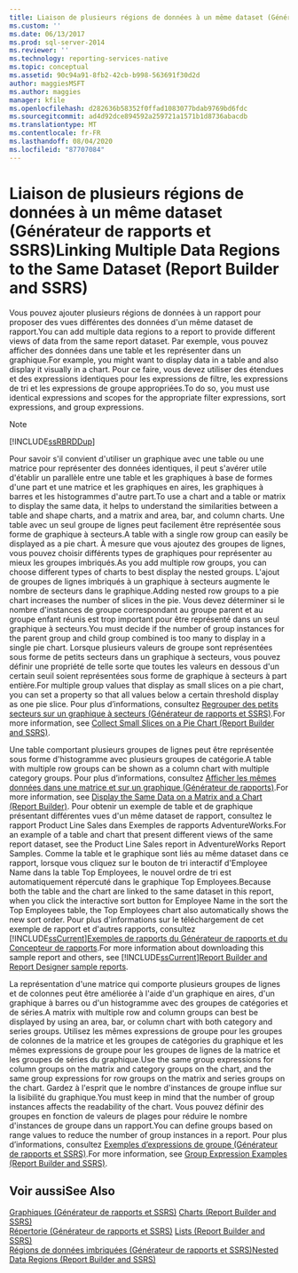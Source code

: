 ```yaml
---
title: Liaison de plusieurs régions de données à un même dataset (Générateur de rapports et SSRS) | Microsoft Docs
ms.custom: ''
ms.date: 06/13/2017
ms.prod: sql-server-2014
ms.reviewer: ''
ms.technology: reporting-services-native
ms.topic: conceptual
ms.assetid: 90c94a91-8fb2-42cb-b998-563691f30d2d
author: maggiesMSFT
ms.author: maggies
manager: kfile
ms.openlocfilehash: d282636b58352f0ffad1083077bdab9769bd6fdc
ms.sourcegitcommit: ad4d92dce894592a259721a1571b1d8736abacdb
ms.translationtype: MT
ms.contentlocale: fr-FR
ms.lasthandoff: 08/04/2020
ms.locfileid: "87707084"
---
```

# <a name="linking-multiple-data-regions-to-the-same-dataset-report-builder-and-ssrs"></a><span data-ttu-id="e2e84-102">Liaison de plusieurs régions de données à un même dataset (Générateur de rapports et SSRS)</span><span class="sxs-lookup"><span data-stu-id="e2e84-102">Linking Multiple Data Regions to the Same Dataset (Report Builder and SSRS)</span></span>
  <span data-ttu-id="e2e84-103">Vous pouvez ajouter plusieurs régions de données à un rapport pour proposer des vues différentes des données d'un même dataset de rapport.</span><span class="sxs-lookup"><span data-stu-id="e2e84-103">You can add multiple data regions to a report to provide different views of data from the same report dataset.</span></span> <span data-ttu-id="e2e84-104">Par exemple, vous pouvez afficher des données dans une table et les représenter dans un graphique.</span><span class="sxs-lookup"><span data-stu-id="e2e84-104">For example, you might want to display data in a table and also display it visually in a chart.</span></span> <span data-ttu-id="e2e84-105">Pour ce faire, vous devez utiliser des étendues et des expressions identiques pour les expressions de filtre, les expressions de tri et les expressions de groupe appropriées.</span><span class="sxs-lookup"><span data-stu-id="e2e84-105">To do so, you must use identical expressions and scopes for the appropriate filter expressions, sort expressions, and group expressions.</span></span>  
  
> [!NOTE]  
>  [!INCLUDE[ssRBRDDup](../../includes/ssrbrddup-md.md)]  
  
 <span data-ttu-id="e2e84-106">Pour savoir s'il convient d'utiliser un graphique avec une table ou une matrice pour représenter des données identiques, il peut s'avérer utile d'établir un parallèle entre une table et les graphiques à base de formes d'une part et une matrice et les graphiques en aires, les graphiques à barres et les histogrammes d'autre part.</span><span class="sxs-lookup"><span data-stu-id="e2e84-106">To use a chart and a table or matrix to display the same data, it helps to understand the similarities between a table and shape charts, and a matrix and area, bar, and column charts.</span></span> <span data-ttu-id="e2e84-107">Une table avec un seul groupe de lignes peut facilement être représentée sous forme de graphique à secteurs.</span><span class="sxs-lookup"><span data-stu-id="e2e84-107">A table with a single row group can easily be displayed as a pie chart.</span></span> <span data-ttu-id="e2e84-108">À mesure que vous ajoutez des groupes de lignes, vous pouvez choisir différents types de graphiques pour représenter au mieux les groupes imbriqués.</span><span class="sxs-lookup"><span data-stu-id="e2e84-108">As you add multiple row groups, you can choose different types of charts to best display the nested groups.</span></span> <span data-ttu-id="e2e84-109">L'ajout de groupes de lignes imbriqués à un graphique à secteurs augmente le nombre de secteurs dans le graphique.</span><span class="sxs-lookup"><span data-stu-id="e2e84-109">Adding nested row groups to a pie chart increases the number of slices in the pie.</span></span> <span data-ttu-id="e2e84-110">Vous devez déterminer si le nombre d'instances de groupe correspondant au groupe parent et au groupe enfant réunis est trop important pour être représenté dans un seul graphique à secteurs.</span><span class="sxs-lookup"><span data-stu-id="e2e84-110">You must decide if the number of group instances for the parent group and child group combined is too many to display in a single pie chart.</span></span> <span data-ttu-id="e2e84-111">Lorsque plusieurs valeurs de groupe sont représentées sous forme de petits secteurs dans un graphique à secteurs, vous pouvez définir une propriété de telle sorte que toutes les valeurs en dessous d'un certain seuil soient représentées sous forme de graphique à secteurs à part entière.</span><span class="sxs-lookup"><span data-stu-id="e2e84-111">For multiple group values that display as small slices on a pie chart, you can set a property so that all values below a certain threshold display as one pie slice.</span></span> <span data-ttu-id="e2e84-112">Pour plus d’informations, consultez [Regrouper des petits secteurs sur un graphique à secteurs &#40;Générateur de rapports et SSRS&#41;](collect-small-slices-on-a-pie-chart-report-builder-and-ssrs.md).</span><span class="sxs-lookup"><span data-stu-id="e2e84-112">For more information, see [Collect Small Slices on a Pie Chart &#40;Report Builder and SSRS&#41;](collect-small-slices-on-a-pie-chart-report-builder-and-ssrs.md).</span></span>  
  
 <span data-ttu-id="e2e84-113">Une table comportant plusieurs groupes de lignes peut être représentée sous forme d'histogramme avec plusieurs groupes de catégorie.</span><span class="sxs-lookup"><span data-stu-id="e2e84-113">A table with multiple row groups can be shown as a column chart with multiple category groups.</span></span> <span data-ttu-id="e2e84-114">Pour plus d’informations, consultez [Afficher les mêmes données dans une matrice et sur un graphique &#40;Générateur de rapports&#41;](display-the-same-data-on-a-matrix-and-a-chart-report-builder.md).</span><span class="sxs-lookup"><span data-stu-id="e2e84-114">For more information, see [Display the Same Data on a Matrix and a Chart &#40;Report Builder&#41;](display-the-same-data-on-a-matrix-and-a-chart-report-builder.md).</span></span> <span data-ttu-id="e2e84-115">Pour obtenir un exemple de table et de graphique présentant différentes vues d'un même dataset de rapport, consultez le rapport Product Line Sales dans Exemples de rapports AdventureWorks.</span><span class="sxs-lookup"><span data-stu-id="e2e84-115">For an example of a table and chart that present different views of the same report dataset, see the Product Line Sales report in AdventureWorks Report Samples.</span></span> <span data-ttu-id="e2e84-116">Comme la table et le graphique sont liés au même dataset dans ce rapport, lorsque vous cliquez sur le bouton de tri interactif d'Employee Name dans la table Top Employees, le nouvel ordre de tri est automatiquement répercuté dans le graphique Top Employees.</span><span class="sxs-lookup"><span data-stu-id="e2e84-116">Because both the table and the chart are linked to the same dataset in this report, when you click the interactive sort button for Employee Name in the sort the Top Employees table, the Top Employees chart also automatically shows the new sort order.</span></span> <span data-ttu-id="e2e84-117">Pour plus d'informations sur le téléchargement de cet exemple de rapport et d'autres rapports, consultez [!INCLUDE[ssCurrent](../../includes/sscurrent-md.md)][Exemples de rapports du Générateur de rapports et du Concepteur de rapports](https://go.microsoft.com/fwlink/?LinkId=198283).</span><span class="sxs-lookup"><span data-stu-id="e2e84-117">For more information about downloading this sample report and others, see [!INCLUDE[ssCurrent](../../includes/sscurrent-md.md)][Report Builder and Report Designer sample reports](https://go.microsoft.com/fwlink/?LinkId=198283).</span></span>  
  
 <span data-ttu-id="e2e84-118">La représentation d'une matrice qui comporte plusieurs groupes de lignes et de colonnes peut être améliorée à l'aide d'un graphique en aires, d'un graphique à barres ou d'un histogramme avec des groupes de catégories et de séries.</span><span class="sxs-lookup"><span data-stu-id="e2e84-118">A matrix with multiple row and column groups can best be displayed by using an area, bar, or column chart with both category and series groups.</span></span> <span data-ttu-id="e2e84-119">Utilisez les mêmes expressions de groupe pour les groupes de colonnes de la matrice et les groupes de catégories du graphique et les mêmes expressions de groupe pour les groupes de lignes de la matrice et les groupes de séries du graphique.</span><span class="sxs-lookup"><span data-stu-id="e2e84-119">Use the same group expressions for column groups on the matrix and category groups on the chart, and the same group expressions for row groups on the matrix and series groups on the chart.</span></span> <span data-ttu-id="e2e84-120">Gardez à l'esprit que le nombre d'instances de groupe influe sur la lisibilité du graphique.</span><span class="sxs-lookup"><span data-stu-id="e2e84-120">You must keep in mind that the number of group instances affects the readability of the chart.</span></span> <span data-ttu-id="e2e84-121">Vous pouvez définir des groupes en fonction de valeurs de plages pour réduire le nombre d'instances de groupe dans un rapport.</span><span class="sxs-lookup"><span data-stu-id="e2e84-121">You can define groups based on range values to reduce the number of group instances in a report.</span></span> <span data-ttu-id="e2e84-122">Pour plus d’informations, consultez [Exemples d’expressions de groupe &#40;Générateur de rapports et SSRS&#41;](expression-examples-report-builder-and-ssrs.md).</span><span class="sxs-lookup"><span data-stu-id="e2e84-122">For more information, see [Group Expression Examples &#40;Report Builder and SSRS&#41;](expression-examples-report-builder-and-ssrs.md).</span></span>  
  
## <a name="see-also"></a><span data-ttu-id="e2e84-123">Voir aussi</span><span class="sxs-lookup"><span data-stu-id="e2e84-123">See Also</span></span>  
 <span data-ttu-id="e2e84-124">[Graphiques &#40;Générateur de rapports et SSRS&#41;](charts-report-builder-and-ssrs.md) </span><span class="sxs-lookup"><span data-stu-id="e2e84-124">[Charts &#40;Report Builder and SSRS&#41;](charts-report-builder-and-ssrs.md) </span></span>  
 <span data-ttu-id="e2e84-125">[Répertorie &#40;Générateur de rapports et SSRS&#41;](tables-matrices-and-lists-report-builder-and-ssrs.md) </span><span class="sxs-lookup"><span data-stu-id="e2e84-125">[Lists &#40;Report Builder and SSRS&#41;](tables-matrices-and-lists-report-builder-and-ssrs.md) </span></span>  
 [<span data-ttu-id="e2e84-126">Régions de données imbriquées &#40;Générateur de rapports et SSRS&#41;</span><span class="sxs-lookup"><span data-stu-id="e2e84-126">Nested Data Regions &#40;Report Builder and SSRS&#41;</span></span>](nested-data-regions-report-builder-and-ssrs.md)  
  
  
